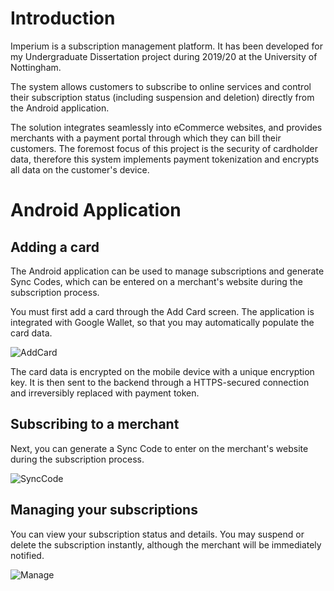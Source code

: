 # Introduction 

Imperium is a subscription management platform. It has been developed for my Undergraduate Dissertation project during 2019/20 at the University of Nottingham. 

The system allows customers to subscribe to online services and control their subscription status (including suspension and deletion) directly from the Android application. 

The solution integrates seamlessly into eCommerce websites, and provides merchants with a payment portal through which they can bill their customers. The foremost focus of this project is the security of cardholder data, therefore this system implements payment tokenization and encrypts all data on the customer's device. 

# Android Application

## Adding a card

The Android application can be used to manage subscriptions and generate Sync Codes, which can be entered on a merchant's website during the subscription process. 

You must first add a card through the Add Card screen. The application is integrated with Google Wallet, so that you may automatically populate the card data. 

![AddCard](https://user-images.githubusercontent.com/32521086/87012507-aa6bcc00-c1c9-11ea-94c4-5a1bb6b8a17e.png)

The card data is encrypted on the mobile device with a unique encryption key. It is then sent to the backend through a HTTPS-secured connection and irreversibly replaced with payment token.

## Subscribing to a merchant

Next, you can generate a Sync Code to enter on the merchant's website during the subscription process.

![SyncCode](https://user-images.githubusercontent.com/32521086/87013502-097e1080-c1cb-11ea-823b-45611eadff6e.png)

## Managing your subscriptions

You can view your subscription status and details. You may suspend or delete the subscription instantly, although the merchant will be immediately notified.

![Manage](https://user-images.githubusercontent.com/32521086/87014417-67f7be80-c1cc-11ea-8adb-7cb176d4ac92.png)
